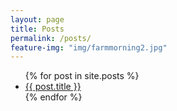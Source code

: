 ```yaml
---
layout: page
title: Posts
permalink: /posts/
feature-img: "img/farmmorning2.jpg"
---
```


<ul>
  {% for post in site.posts %}
    <li>
      <a href="{{ post.url }}">{{ post.title }}</a>
    </li>
  {% endfor %}
</ul>
